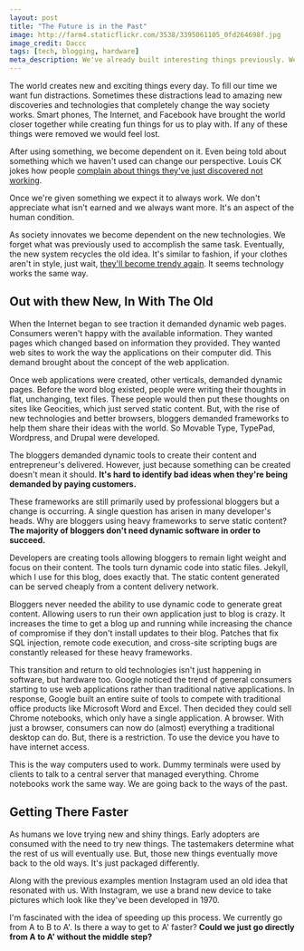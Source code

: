 ```yaml
---
layout: post
title: "The Future is in the Past"
image: http://farm4.staticflickr.com/3538/3395061105_0fd264698f.jpg
image_credit: Daccc
tags: [tech, blogging, hardware]
meta_description: We've already built interesting things previously. We continue to build the same thing over and over again. We like reinventing the wheel.
---
```


The world creates new and exciting things every day. To fill our time we want fun distractions. Sometimes these distractions lead to amazing new discoveries and technologies that completely change the way society works. Smart phones, The Internet, and Facebook have brought the world closer together while creating fun things for us to play with. If any of these things were removed we would feel lost.

After using something, we become dependent on it. Even being told about something which we haven't used can change our perspective. Louis CK jokes how people [complain about things they've just discovered not working][2].

Once we're given something we expect it to always work. We don't appreciate what isn't earned and we always want more. It's an aspect of the human condition.

As society innovates we become dependent on the new technologies. We forget what was previously used to accomplish the same task. Eventually, the new system recycles the old idea. It's similar to fashion, if your clothes aren't in style, just wait, [they'll become trendy again][3]. It seems technology works the same way.

## Out with thew New, In With The Old
When the Internet began to see traction it demanded dynamic web pages. Consumers weren't happy with the available information. They wanted pages which changed based on information they provided. They wanted web sites to work the way the applications on their computer did. This demand brought about the concept of the web application.

Once web applications were created, other verticals, demanded dynamic pages. Before the word blog existed, people were writing their thoughts in flat, unchanging, text files. These people would then put these thoughts on sites like Geocities, which just served static content. But, with the rise of new technologies and better browsers, bloggers demanded frameworks to help them share their ideas with the world. So Movable Type, TypePad, Wordpress, and Drupal were developed.

The bloggers demanded dynamic tools to create their content and entrepreneur's delivered. However, just because something can be created doesn't mean it should. __It's hard to identify bad ideas when they're being demanded by paying customers.__

These frameworks are still primarily used by professional bloggers but a change is occurring. A single question has arisen in many developer's heads. Why are bloggers using heavy frameworks to serve static content? __The majority of bloggers don't need dynamic software in order to succeed.__

Developers are creating tools allowing bloggers to remain light weight and focus on their content. The tools turn dynamic code into static files. Jekyll, which I use for this blog, does exactly that. The static content generated can be served cheaply from a content delivery network.

Bloggers never needed the ability to use dynamic code to generate great content. Allowing users to run their own application just to blog is crazy. It increases the time to get a blog up and running while increasing the chance of compromise if they don't install updates to their blog. Patches that fix SQL injection, remote code execution, and cross-site scripting bugs are constantly released for these heavy frameworks.

This transition and return to old technologies isn't just happening in software, but hardware too. Google noticed the trend of general consumers starting to use web applications rather than traditional native applications. In response, Google built an entire suite of tools to compete with traditional office products like Microsoft Word and Excel. Then decided they could sell Chrome notebooks, which only have a single application. A browser. With just a browser, consumers can now do (almost) everything a traditional desktop can do. But, there is a restriction. To use the device you have to have internet access.

This is the way computers used to work. Dummy terminals were used by clients to talk to a central server that managed everything. Chrome notebooks work the same way. We are going back to the ways of the past.

## Getting There Faster
As humans we love trying new and shiny things. Early adopters are consumed with the need to try new things. The tastemakers determine what the rest of us will eventually use. But, those new things eventually move back to the old ways. It's just packaged differently.

Along with the previous examples mention Instagram used an old idea that resonated with us. With Instagram, we use a brand new device to take pictures which look like they've been developed in 1970.

I'm fascinated with the idea of speeding up this process. We currently go from A to B to A'. Is there a way to get to A' faster? __Could we just go directly from A to A' without the middle step?__

[2]: /2012/09/happiness-is-perception/
[3]: http://www.pencadernews.com/ae/2011/04/27/fashion-trends-from-earlier-decades-come-back-into-play/
